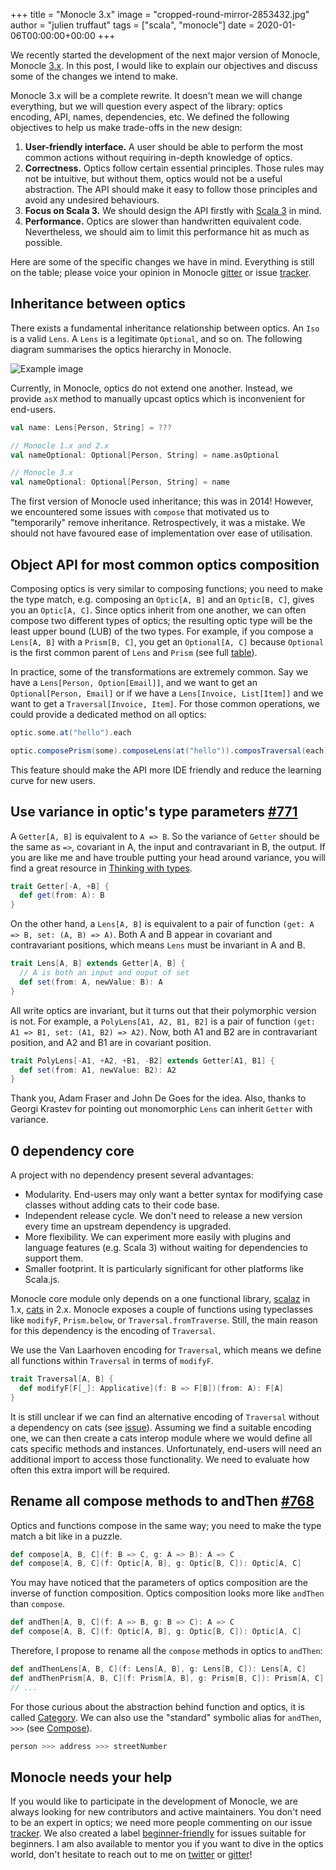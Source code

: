 +++
title = "Monocle 3.x"
image = "cropped-round-mirror-2853432.jpg"
author = "julien truffaut"
tags = ["scala", "monocle"]
date = 2020-01-06T00:00:00+00:00
+++

We recently started the development of the next major version of Monocle, Monocle [3.x](https://github.com/julien-truffaut/Monocle/tree/3.x). 
In this post, I would like to explain our objectives and discuss some of the changes we intend to make.

Monocle 3.x will be a complete rewrite. It doesn't mean we will change everything, but we will 
question every aspect of the library: optics encoding, API, names, dependencies, etc. We 
defined the following objectives to help us make trade-offs in the new design:
1. **User-friendly interface.** A user should be able to perform the most common actions without requiring in-depth knowledge of optics.
1. **Correctness.** Optics follow certain essential principles. Those rules may not be intuitive, but without them, optics would not be a useful abstraction. The API should make it easy to follow those principles and avoid any undesired behaviours.
1. **Focus on Scala 3.** We should design the API firstly with [Scala 3](https://www.scala-lang.org/blog/2018/04/19/scala-3.html) in mind.
1. **Performance.** Optics are slower than handwritten equivalent code. Nevertheless, we should aim to limit this performance hit as much as possible.

Here are some of the specific changes we have in mind. Everything is still on the table; please voice your opinion
in Monocle [gitter](https://gitter.im/julien-truffaut/Monocle) or issue [tracker](https://github.com/julien-truffaut/Monocle/issues). 

## Inheritance between optics

There exists a fundamental inheritance relationship between optics. An `Iso` is a valid `Lens`. A `Lens` is a legitimate 
`Optional`, and so on. The following diagram summarises the optics hierarchy in Monocle.

![Example image](/images/monocle-optics-hierarchy.svg)

Currently, in Monocle, optics do not extend one another. Instead, we provide `asX` method to manually upcast optics which
is inconvenient for end-users.

```scala
val name: Lens[Person, String] = ???

// Monocle 1.x and 2.x
val nameOptional: Optional[Person, String] = name.asOptional

// Monocle 3.x
val nameOptional: Optional[Person, String] = name
```

The first version of Monocle used inheritance; this was in 2014! However, we encountered some issues with `compose` that 
motivated us to "temporarily" remove inheritance. Retrospectively, it was a mistake. We should not have favoured ease of 
implementation over ease of utilisation.

## Object API for most common optics composition

Composing optics is very similar to composing functions; you need to make the type match, e.g. composing an `Optic[A, B]` 
and an `Optic[B, C]`, gives you an `Optic[A, C]`. Since optics inherit from one another, we can often compose two different
types of optics; the resulting optic type will be the least upper bound (LUB) of the two types. For example, if you compose 
a `Lens[A, B]` with a `Prism[B, C]`, you get an `Optional[A, C]` because `Optional` is the first common parent of `Lens` and 
`Prism` (see full [table](http://julien-truffaut.github.io/Monocle/optics.html#optic-composition-table)).

In practice, some of the transformations are extremely common. Say we have a `Lens[Person, Option[Email]]`, and we want to 
get an `Optional[Person, Email]` or if we have a `Lens[Invoice, List[Item]]`  and we want to get a `Traversal[Invoice, Item]`.
For those common operations, we could provide a dedicated method on all optics:

```scala
optic.some.at("hello").each

optic.composePrism(some).composeLens(at("hello")).composTraversal(each)
```

This feature should make the API more IDE friendly and reduce the learning curve for new users.

## Use variance in optic's type parameters [#771](https://github.com/julien-truffaut/Monocle/issues/771)

A `Getter[A, B]` is equivalent to `A => B`. So the variance of `Getter` should be the same as `=>`, covariant in A, 
the input and contravariant in B, the output. If you are like me and have trouble putting your head around variance, you 
will find a great resource in [Thinking with types](https://leanpub.com/thinking-with-types).

```scala
trait Getter[-A, +B] {
  def get(from: A): B
}
```

On the other hand, a `Lens[A, B]` is equivalent to a pair of function `(get: A => B, set: (A, B) => A)`. Both A and B appear 
in covariant and contravariant positions, which means `Lens` must be invariant in A and B.

```scala
trait Lens[A, B] extends Getter[A, B] { 
  // A is both an input and ouput of set
  def set(from: A, newValue: B): A 
}
```

All write optics are invariant, but it turns out that their polymorphic version is not. For example, a `PolyLens[A1, A2, B1, B2]` 
is a pair of function `(get: A1 => B1, set: (A1, B2) => A2)`. Now, both A1 and B2 are in contravariant position, and A2 
and B1 are in covariant position.

```scala
trait PolyLens[-A1, +A2, +B1, -B2] extends Getter[A1, B1] { 
  def set(from: A1, newValue: B2): A2
}
```
 
Thank you, Adam Fraser and John De Goes for the idea. Also, thanks to Georgi Krastev for pointing out monomorphic 
`Lens` can inherit `Getter` with variance.

## 0 dependency core

A project with no dependency present several advantages:
* Modularity. End-users may only want a better syntax for modifying case classes without adding cats to their code base.
* Independent release cycle. We don't need to release a new version every time an upstream dependency is upgraded.
* More flexibility. We can experiment more easily with plugins and language features (e.g. Scala 3) without waiting for
dependencies to support them.
* Smaller footprint. It is particularly significant for other platforms like Scala.js.

Monocle core module only depends on a one functional library, [scalaz](https://scalaz.github.io/7/) in 1.x, [cats](https://typelevel.org/cats/) 
in 2.x. Monocle exposes a couple of functions using typeclasses like `modifyF`, `Prism.below`, or `Traversal.fromTraverse`. Still, 
the main reason for this dependency is the encoding of  `Traversal`. 

We use the Van Laarhoven encoding for `Traversal`, which means we define all functions within `Traversal` in terms of `modifyF`.

```scala
trait Traversal[A, B] {
  def modifyF[F[_]: Applicative](f: B => F[B])(from: A): F[A]
}
```

It is still unclear if we can find an alternative encoding of `Traversal` without a dependency on cats 
(see [issue](https://github.com/julien-truffaut/Monocle/issues/766)). Assuming we find a suitable encoding one, we can 
then create a cats interop module where we would define all cats specific methods and instances. Unfortunately, end-users 
will need an additional import to access those functionality. We need to evaluate how often this extra import will be required.

## Rename all compose methods to andThen [#768](https://github.com/julien-truffaut/Monocle/issues/768)

Optics and functions compose in the same way; you need to make the type match a bit like in a puzzle.

```scala
def compose[A, B, C](f: B => C, g: A => B): A => C
def compose[A, B, C](f: Optic[A, B], g: Optic[B, C]): Optic[A, C]
```

You may have noticed that the parameters of optics composition are the inverse of function composition. Optics composition 
looks more like `andThen`  than `compose`.

```scala
def andThen[A, B, C](f: A => B, g: B => C): A => C
def compose[A, B, C](f: Optic[A, B], g: Optic[B, C]): Optic[A, C]
```

Therefore, I propose to rename all the `compose` methods in optics to `andThen`:

```scala
def andThenLens[A, B, C](f: Lens[A, B], g: Lens[B, C]): Lens[A, C]
def andThenPrism[A, B, C](f: Prism[A, B], g: Prism[B, C]): Prism[A, C]
// ...
```

For those curious about the abstraction behind function and optics, it is called [Category](https://github.com/typelevel/cats/blob/master/core/src/main/scala/cats/arrow/Category.scala). 
We can also use the "standard" symbolic alias for `andThen`, `>>>` (see [Compose](https://github.com/typelevel/cats/blob/master/core/src/main/scala/cats/arrow/Compose.scala)). 

```scala
person >>> address >>> streetNumber
```

## Monocle needs your help

If you would like to participate in the development of Monocle, we are always looking for new contributors and active maintainers. 
You don't need to be an expert in optics; we need more people commenting on our issue [tracker](https://github.com/julien-truffaut/Monocle/issues). 
We also created a label [beginner-friendly](https://github.com/julien-truffaut/Monocle/issues?utf8=%E2%9C%93&q=is%3Aissue+is%3Aopen+label%3A%22beginner+friendly%22+label%3A%223.x%22+) 
for issues suitable for beginners. I am also available to mentor you if you want to dive in the optics world, 
don't hesitate to reach out to me on [twitter](https://twitter.com/JulienTruffaut) or [gitter](https://gitter.im/julien-truffaut/)!
